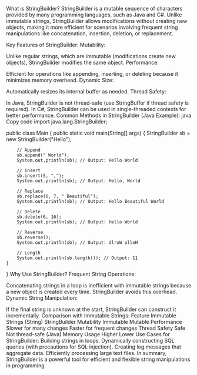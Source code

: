 What is StringBuilder?
StringBuilder is a mutable sequence of characters provided by many programming languages, such as Java and C#. Unlike immutable strings, StringBuilder allows modifications without creating new objects, making it more efficient for scenarios involving frequent string manipulations like concatenation, insertion, deletion, or replacement.

Key Features of StringBuilder:
Mutability:

Unlike regular strings, which are immutable (modifications create new objects), StringBuilder modifies the same object.
Performance:

Efficient for operations like appending, inserting, or deleting because it minimizes memory overhead.
Dynamic Size:

Automatically resizes its internal buffer as needed.
Thread Safety:

In Java, StringBuilder is not thread-safe (use StringBuffer if thread safety is required). In C#, StringBuilder can be used in single-threaded contexts for better performance.
Common Methods in StringBuilder (Java Example):
java
Copy code
import java.lang.StringBuilder;

public class Main {
    public static void main(String[] args) {
        StringBuilder sb = new StringBuilder("Hello");

        // Append
        sb.append(" World");
        System.out.println(sb); // Output: Hello World

        // Insert
        sb.insert(5, ",");
        System.out.println(sb); // Output: Hello, World

        // Replace
        sb.replace(6, 7, " Beautiful");
        System.out.println(sb); // Output: Hello Beautiful World

        // Delete
        sb.delete(6, 16);
        System.out.println(sb); // Output: Hello World

        // Reverse
        sb.reverse();
        System.out.println(sb); // Output: dlroW olleH

        // Length
        System.out.println(sb.length()); // Output: 11
    }
}
Why Use StringBuilder?
Frequent String Operations:

Concatenating strings in a loop is inefficient with immutable strings because a new object is created every time. StringBuilder avoids this overhead.
Dynamic String Manipulation:

If the final string is unknown at the start, StringBuilder can construct it incrementally.
Comparison with Immutable Strings:
Feature	Immutable Strings (String)	StringBuilder
Mutability	Immutable	Mutable
Performance	Slower for many changes	Faster for frequent changes
Thread Safety	Safe	Not thread-safe (Java)
Memory Usage	Higher	Lower
Use Cases for StringBuilder:
Building strings in loops.
Dynamically constructing SQL queries (with precautions for SQL injection).
Creating log messages that aggregate data.
Efficiently processing large text files.
In summary, StringBuilder is a powerful tool for efficient and flexible string manipulations in programming.
